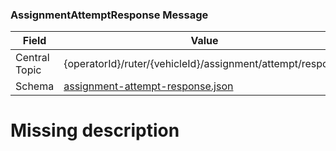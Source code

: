 ### AssignmentAttemptResponse Message
| Field         | Value                                                                                                           |
|---------------|-----------------------------------------------------------------------------------------------------------------|
| Central Topic | {operatorId}/ruter/{vehicleId}/assignment/attempt/response |
| Schema        | [ assignment-attempt-response.json ](json-schemas/assignment/attempt/response/assignment-attempt-response.json) |

# Missing description
